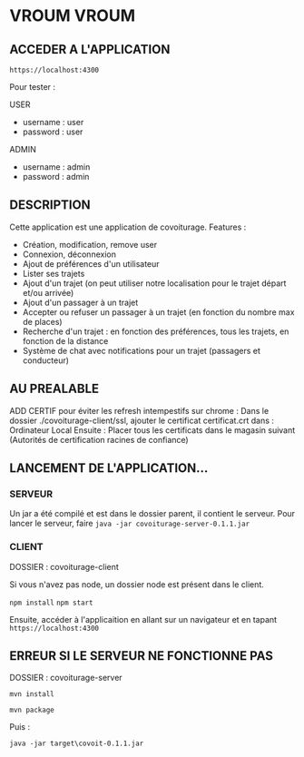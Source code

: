 # VROUM VROUM

## ACCEDER A L'APPLICATION

 ``https://localhost:4300``

Pour tester : 

USER
* username : user
* password : user

ADMIN
* username : admin
* password : admin

## DESCRIPTION

Cette application est une application de covoiturage.
Features : 
- Création, modification, remove user
- Connexion, déconnexion
- Ajout de préférences d'un utilisateur
- Lister ses trajets
- Ajout d'un trajet (on peut utiliser notre localisation pour le trajet départ et/ou arrivée)
- Ajout d'un passager à un trajet
- Accepter ou refuser un passager à un trajet (en fonction du nombre max de places)
- Recherche d'un trajet : en fonction des préférences, tous les trajets, en fonction de la distance
- Système de chat avec notifications pour un trajet (passagers et conducteur)


## AU PREALABLE

ADD CERTIF pour éviter les refresh intempestifs sur chrome :
Dans le dossier ./covoiturage-client/ssl, ajouter le certificat certificat.crt dans : Ordinateur Local
Ensuite : Placer tous les certificats dans le magasin suivant (Autorités de certification racines de confiance)

## LANCEMENT DE L'APPLICATION...

### SERVEUR

Un jar a été compilé et est dans le dossier parent, il contient le serveur.
Pour lancer le serveur, faire ``java -jar covoiturage-server-0.1.1.jar``

### CLIENT

DOSSIER : covoiturage-client

Si vous n'avez pas node, un dossier node est présent dans le client.

``npm install``
``npm start``

Ensuite, accéder à l'applicaition en allant sur un navigateur et en tapant ``https://localhost:4300``

## ERREUR SI LE SERVEUR NE FONCTIONNE PAS

DOSSIER : covoiturage-server

``mvn install``

``mvn package``

Puis : 

``java -jar target\covoit-0.1.1.jar``
